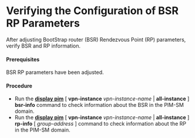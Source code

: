 Verifying the Configuration of BSR RP Parameters
================================================

After adjusting BootStrap router (BSR) Rendezvous Point (RP) parameters, verify BSR and RP information.

#### Prerequisites

BSR RP parameters have been adjusted.


#### Procedure

* Run the [**display pim**](cmdqueryname=display+pim) [ **vpn-instance** *vpn-instance-name* | **all-instance** ]  **bsr-info** command to check information about the BSR in the PIM-SM domain.
* Run the [**display pim**](cmdqueryname=display+pim) [ **vpn-instance** *vpn-instance-name* | **all-instance** ]  **rp-info** [ *group-address* ] command to check information about the RP in the PIM-SM domain.